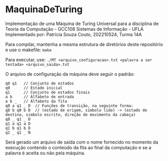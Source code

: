# MaquinaDeTuring
Implementação de uma Máquina de Turing Universal para a disciplina de Teoria da Computação - GCC108
Sistemas de Informação - UFLA
Implementado por: Patrícia Souza Couto, 202210524, Turma 14A

Para compilar, mantenha a mesma estrutura de diretórios deste repositório e use o makefile:
```make```

Para executar, use:
```./MT <arquivo_configuracao>.txt <palavra a ser testada> <arquivo_saida>.txt```

O arquivo de configuração da máquina deve seguir o padrão:
```
q0 q1   // Conjunto de estados
q0      // Estado inicial
q1      // Conjunto de estados finais
a b     // Alfabeto de entrada
a b _   // Alfabeto da fita
q0 a q1 _ D  // Funções de transição, na seguinte forma:
q0 b q0 b D  // (estado de origem, simbolo lido) -> (estado de destino, simbolo escrito, direção do movimento da cabeça)
q0 _ q1 _ D
q1 a q1 a D
q1 b q1 b D
q1 _ q1 _ N
```
Será gerado um arquivo de saída com o nome fornecido no momento da execução contendo o conteúdo da fita ao final da computação e se a palavra é aceita ou não pela máquina.

